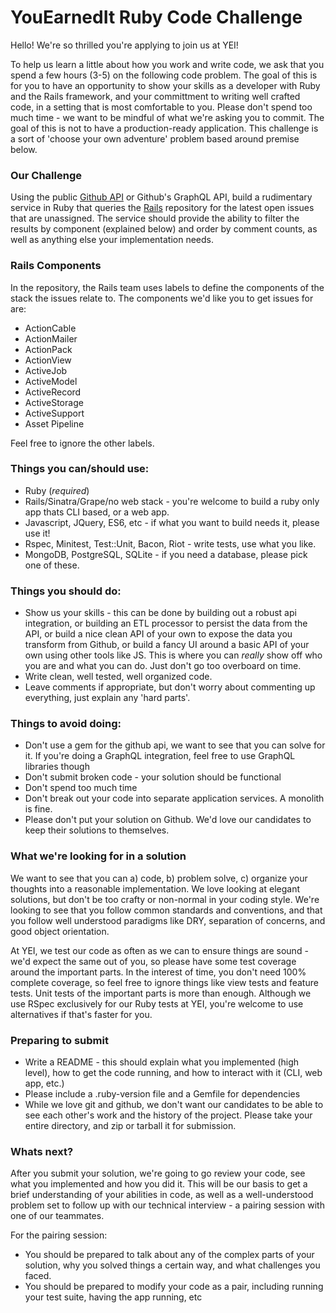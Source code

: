 # YouEarnedIt Ruby Code Challenge

Hello!  We're so thrilled you're applying to join us at YEI!

To help us learn a little about how you work and write code, we ask that you spend a few hours (3-5) on the following code problem. The goal of this is for you to have an opportunity to show your skills as a developer with Ruby and the Rails framework, and your committment to writing well crafted code, in a setting that is most comfortable to you.  Please don't spend too much time - we want to be mindful of what we're asking you to commit.  The goal of this is not to have a production-ready application.  This challenge is a sort of 'choose your own adventure' problem based around premise below.


### Our Challenge

  Using the public [Github API](https://developer.github.com/v3/) or Github's GraphQL API, build a rudimentary service in Ruby that queries the [Rails](https://github.com/rails/rails) repository for the latest open issues that are unassigned.  The service should provide the ability to filter the results by component (explained below) and order by comment counts, as well as anything else your implementation needs.


### Rails Components

In the repository, the Rails team uses labels to define the components of the stack the issues relate to.  The components we'd like you to get issues for are:

- ActionCable
- ActionMailer
- ActionPack
- ActionView
- ActiveJob
- ActiveModel
- ActiveRecord
- ActiveStorage
- ActiveSupport
- Asset Pipeline

Feel free to ignore the other labels.

### Things you can/should use:
- Ruby (*required*)
- Rails/Sinatra/Grape/no web stack - you're welcome to build a ruby only app thats CLI based, or a web app.
- Javascript, JQuery, ES6, etc - if what you want to build needs it, please use it!
- Rspec, Minitest, Test::Unit, Bacon, Riot - write tests, use what you like.
- MongoDB, PostgreSQL, SQLite - if you need a database, please pick one of these.

### Things you should do:
- Show us your skills - this can be done by building out a robust api integration, or building an ETL processor to persist the data from the API, or build a nice clean API of your own to expose the data you transform from Github, or build a fancy UI around a basic API of your own using other tools like JS.  This is where you can _really_ show off who you are and what you can do.  Just don't go too overboard on time.
- Write clean, well tested, well organized code.
- Leave comments if appropriate, but don't worry about commenting up everything, just explain any 'hard parts'.

### Things to avoid doing:
- Don't use a gem for the github api, we want to see that you can solve for it.  If you're doing a GraphQL integration, feel free to use GraphQL libraries though
- Don't submit broken code - your solution should be functional
- Don't spend too much time
- Don't break out your code into separate application services.  A monolith is fine.
- Please don't put your solution on Github.  We'd love our candidates to keep their solutions to themselves.

### What we're looking for in a solution
We want to see that you can a) code, b) problem solve, c) organize your thoughts into a reasonable implementation.  We love looking at elegant solutions, but don't be too crafty or non-normal in your coding style.  We're looking to see that you follow common standards and conventions, and that you follow well understood paradigms like DRY, separation of concerns, and good object orientation.

At YEI, we test our code as often as we can to ensure things are sound - we'd expect the same out of you, so please have some test coverage around the important parts.  In the interest of time, you don't need 100% complete coverage, so feel free to ignore things like view tests and feature tests.  Unit tests of the important parts is more than enough. Although we use RSpec exclusively for our Ruby tests at YEI, you're welcome to use alternatives if that's faster for you.

### Preparing to submit
- Write a README - this should explain what you implemented (high level), how to get the code running, and how to interact with it (CLI, web app, etc.)
- Please include a .ruby-version file and a Gemfile for dependencies
- While we love git and github, we don't want our candidates to be able to see each other's work and the history of the project.  Please take your entire directory, and zip or tarball it for submission.

### Whats next?

After you submit your solution, we're going to go review your code, see what you implemented and how you did it.  This will be our basis to get a brief understanding of your abilities in code, as well as a well-understood problem set to follow up with our technical interview - a pairing session with one of our teammates.

For the pairing session:

- You should be prepared to talk about any of the complex parts of your solution, why you solved things a certain way, and what challenges you faced.
- You should be prepared to modify your code as a pair, including running your test suite, having the app running, etc
